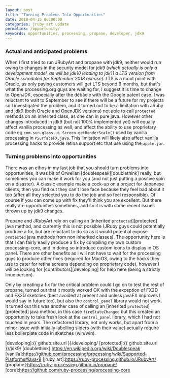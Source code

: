 ```yaml
---
layout: post
title: "Turning Problems Into Opportunities"
date: 2018-04-15 06:00:00
categories: jruby_art update
permalink: /opportunity/
keywords: opportunities, processing, propane, developer, jdk9
---
```

### Actual and anticipated problems ###

When I first tried to run JRubyArt and propane with jdk9, neither would run owing to changes in the security model for jdk9 (_which actually is only a development model, as will be jdk10 leading to jdk11 a LTS version from Oracle scheduled for September 2018 release_). LTS is a moot point with Oracle, as only paying customers will get LTS beyond 6 months, but that's what the processing.org guys are waiting for, I suggest it is time to change to OpenJDK, especially after the débâcle with the Google patent case. I was reluctant to wait to September to see if there will be a future for my projects so I investigated the problem, and it turned out to be a limitation with JRuby and jdk9 (both Oracle and OpenJDK versions) not able to call `protected` methods on an inherited class, as one can in pure java. However other changes introduced in jdk9 (but not 100% implemented yet) will equally affect vanilla processing as well, and affect the ability to use proprietary code eg `com.sun.glass.ui.Screen.getRenderScale()` used by vanilla processing in `PSurfaceFX.java`. This limitation will likely also affect vanilla processing hacks to provide retina support etc that use using the `apple.jar`.

### Turning problems into opportunities

There was an ethos in my last job that you should turn problems into opportunities, it was bit of Orwelian [doublespeak][doublethink] really, but sometimes you can make it work for you (and not just putting a positive spin on a disaster). A classic example make a cock-up on a project for Japanese clients, then you find out they can't lose face because they feel bad about it too (after all they selected you to do the job and so feel responsible). Of course if you can come up with fix they'll think you are excellent. But there really are opportunities sometimes, and so it is with some recent issues thrown up by jdk9 changes.

Propane and JRubyArt rely on calling an [inherited `protected`][protected] java method, and currently this is not possible (JRuby guys could potentially produce a fix, but are reluctant to do so as it would potential expose `protected` java methods from non inherited classes). The opportunity here is that I can fairly easily produce a fix by compiling my own custom processing-core, and in doing so introduce custom icons to display in OS panel. There are other benefits as I will not have to wait for the processing guys to produce other fixes (required for MacOS, owing to the hacks they use to cater for retina screens depending on proprietary code), however I will be looking for [contributors][developing] for help here (being a strictly linux person).

Only by creating a fix for the critical problem could I go on to test the rest of propane, turned out that it mostly worked OK with the exception of FX2D and FX3D sketches (best avoided at present and unless javaFX improves I would say in future too), but also the `control_panel` library would not work. It turned out this was another case of calling an [inherited `protected`][protected] java method, in this case `fireStateChanged` but this created an opportunity to take fresh look at the `control_panel` library, which I had not touched in years.  The refactored library, not only works, but apart from a minor issue with initially labelling sliders (with their value) actually require less boilerplate code in sketches (win/win).


[developing]:{{ github.site.url }}/developing/
[protected]:{{ github.site.url }}/jdk9/
[doublethink]:https://en.wikipedia.org/wiki/Doublespeak
[vanilla]:https://github.com/processing/processing/wiki/Supported-Platforms#java-9
[jruby_art]:https://ruby-processing.github.io/JRubyArt/
[propane]:https://ruby-processing.github.io/propane/
[core]:https://github.com/ruby-processing/processing-core
